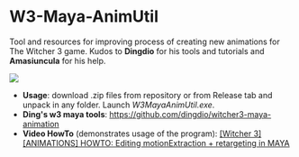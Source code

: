 # W3-Maya-AnimUtil
Tool and resources for improving process of creating new animations for The Witcher 3 game. 
Kudos to **Dingdio** for his tools and tutorials and **Amasiuncula** for his help.

![](https://i.ibb.co/RDNqKY4/W3-MAU-Screen.jpg)
* **Usage**: download .zip files from repository or from Release tab and unpack in any folder. Launch *W3MayaAnimUtil.exe*.
* **Ding's w3 maya tools**: https://github.com/dingdio/witcher3-maya-animation
* **Video HowTo** (demonstrates usage of the program): [[Witcher 3][ANIMATIONS] HOWTO: Editing motionExtraction + retargeting in MAYA](https://www.youtube.com/watch?v=wQIS12TtoGE)
